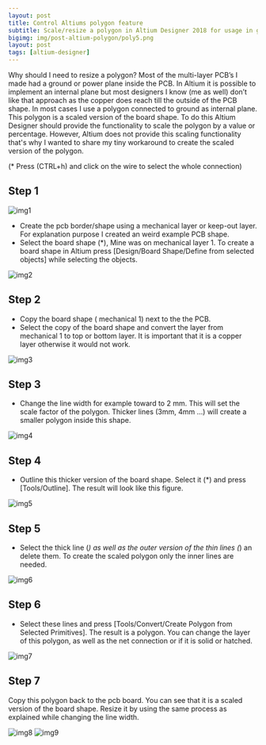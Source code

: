 ```yaml
---
layout: post
title: Control Altiums polygon feature
subtitle: Scale/resize a polygon in Altium Designer 2018 for usage in ground planes
bigimg: img/post-altium-polygon/poly5.png
layout: post
tags: [altium-designer]
---
```


Why should I need to resize a polygon? Most of the multi-layer PCB’s I made had a ground or power plane inside the PCB. 
In Altium it is possible to implement an internal plane but most designers I know (me as well) don’t like that approach as the copper does reach till the outside of the PCB shape. 
In most cases I use a polygon connected to ground as internal plane. This polygon is a scaled version of the board shape. To do this Altium Designer should provide the functionality to scale the polygon by a value or percentage. 
However, Altium does not provide this scaling functionality that's why I wanted to share my tiny workaround to create the scaled version of the polygon.

(* Press (CTRL+h) and click on the wire to select the whole connection)

## Step 1

![img1](/img/post-altium-polygon/poly0.png)
* Create the pcb border/shape using a mechanical layer or keep-out layer. For explanation purpose I created an weird example PCB shape.
* Select the board shape (*), Mine was on mechanical layer 1. 
To create a board shape in Altium press [Design/Board Shape/Define from selected objects] while selecting the objects.

![img2](/img/post-altium-polygon/poly1.png)

## Step 2
* Copy the board shape ( mechanical 1) next to the the PCB.
* Select the copy of the board shape and convert the layer from mechanical 1 to top or bottom layer. 
It is important that it is a copper layer otherwise it would not work.

![img3](/img/post-altium-polygon/poly2.png)

## Step 3

* Change the line width for example toward to 2 mm. This will set the scale factor of the polygon. 
Thicker lines (3mm, 4mm …) will create a smaller polygon inside this shape.

![img4](/img/post-altium-polygon/poly3.png)

## Step 4

 * Outline this thicker version of the board shape. 
 Select it (*) and press [Tools/Outline]. The result will look like this figure.
 
![img5](/img/post-altium-polygon/poly4.png)
 
 ## Step 5
 
 * Select the thick line (*) as well as the outer version of the thin lines (*) an delete them. 
 To create the scaled polygon only the inner lines are needed.

![img6](/img/post-altium-polygon/poly5.png)

## Step 6
 * Select these lines and press [Tools/Convert/Create Polygon from Selected Primitives]. 
 The result is a polygon. You can change the layer of this polygon, as well as the net connection or if it is solid or hatched.
 
![img7](/img/post-altium-polygon/poly6.png)
 
 ## Step 7
 Copy this polygon back to the pcb board. You can see that it is a scaled version of the board shape.
 Resize it by using the same process as explained while changing the line width.
 
![img8](/img/post-altium-polygon/poly7.png)
![img9](/img/post-altium-polygon/poly8.png)
